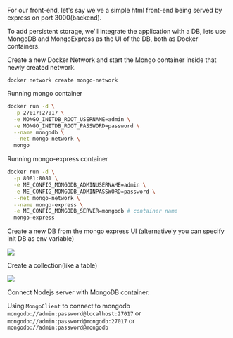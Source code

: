 
For our front-end, let's say we've a simple html front-end being served by express on port 3000(backend).

To add persistent storage, we'll integrate the application with a DB, lets use MongoDB and MongoExpress as the UI of the DB, both as Docker containers.

Create a new Docker Network and start the Mongo container inside that newly created network.

`docker network create mongo-network`

Running mongo container

```bash
docker run -d \
  -p 27017:27017 \
  -e MONGO_INITDB_ROOT_USERNAME=admin \
  -e MONGO_INITDB_ROOT_PASSWORD=password \
  --name mongodb \
  --net mongo-network \
  mongo
```

Running mongo-express container

```bash
docker run -d \
  -p 8081:8081 \
  -e ME_CONFIG_MONGODB_ADMINUSERNAME=admin \
  -e ME_CONFIG_MONGODB_ADMINPASSWORD=password \
  --net mongo-network \
  --name mongo-express \
  -e ME_CONFIG_MONGODB_SERVER=mongodb # container name
  mongo-express
```

Create a new DB from the mongo express UI (alternatively you can specify init DB as env variable)

![](https://res.cloudinary.com/zubayr/image/upload/v1657832258/wiki/kjuyn47bzyftrwrfuzro.png)

Create a collection(like a table)

![](https://res.cloudinary.com/zubayr/image/upload/v1657832418/wiki/ti6cf756ul3v2qjjmalg.png)

Connect Nodejs server with MongoDB container.

Using `MongoClient` to connect to mongodb `mongodb://admin:password@localhost:27017` or `mongodb://admin:password@mongodb:27017` or `mongodb://admin:password@mongodb`
